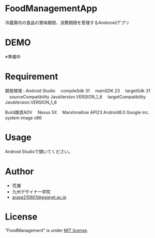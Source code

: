 # FoodManagementApp

冷蔵庫内の食品の賞味期限、消費期限を管理するAndoroidアプリ

# DEMO
※準備中

# Requirement

開発環境 : Android Studio
　compileSdk 31
　mainSDK 23
　targetSdk 31
　sourceCompatibility JavaVersion.VERSION_1_8
　targetCompatibility JavaVersion.VERSION_1_8

Build推奨ADV
　Nexus 5X
　Marshmallow API23 Android6.0 Google inc. system image x86

# Usage

Android Studioで開いてください。

# Author

* 荒瀬
* 九州デザイナー学院
* arase210601@eggnet.ac.jp

# License

"FoodManagement" is under [MIT license](https://en.wikipedia.org/wiki/MIT_License).


